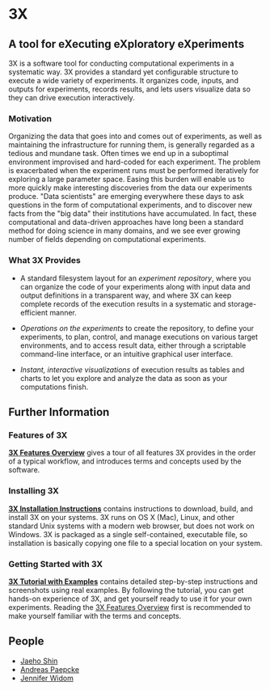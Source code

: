 # <i class="icon-beaker"></i> 3X

## A tool for eXecuting eXploratory eXperiments
<span class="sans-serif">3X</span> is a software tool for conducting computational experiments in a systematic way.
<span class="sans-serif">3X</span> provides a standard yet configurable structure to execute a wide variety of experiments.
It organizes code, inputs, and outputs for experiments, records results, and lets users visualize data so they can drive execution interactively.

### Motivation
Organizing the data that goes into and comes out of experiments, as well as maintaining the infrastructure for running them, is generally regarded as a tedious and mundane task.
Often times we end up in a suboptimal environment improvised and hard-coded for each experiment.
The problem is exacerbated when the experiment runs must be performed iteratively for exploring a large parameter space.
Easing this burden will enable us to more quickly make interesting discoveries from the data our experiments produce.
"Data scientists" are emerging everywhere these days to ask questions in the form of computational experiments, and to discover new facts from the "big data" their institutions have accumulated.
In fact, these computational and data-driven approaches have long been a standard method for doing science in many domains, and we see ever growing number of fields depending on computational experiments.

### What 3X Provides
* A standard filesystem layout for an *experiment repository*, where you can organize the code of your experiments along with input data and output definitions in a transparent way, and where <span class="sans-serif">3X</span> can keep complete records of the execution results in a systematic and storage-efficient manner.

* *Operations on the experiments* to create the repository, to define your experiments, to plan, control, and manage executions on various target environments, and to access result data, either through a scriptable command-line interface, or an intuitive graphical user interface.

* *Instant, interactive visualizations* of execution results as tables and charts to let you explore and analyze the data as soon as your computations finish.



## Further Information

### Features of 3X
<span class="sans-serif">**[3X Features Overview][]**</span> gives a tour of all features <span class="sans-serif">3X</span> provides in the order of a typical workflow, and introduces terms and concepts used by the software.

### Installing 3X
<span class="sans-serif">**[3X Installation Instructions][]**</span> contains instructions to download, build, and install <span class="sans-serif">3X</span> on your systems.
<span class="sans-serif">3X</span> runs on OS X (Mac), Linux, and other standard Unix systems with a modern web browser, but does not work on Windows.
<span class="sans-serif">3X</span> is packaged as a single self-contained, executable file, so installation is basically copying one file to a special location on your system.

### Getting Started with 3X
<span class="sans-serif">**[3X Tutorial with Examples][]**</span> contains detailed step-by-step instructions and screenshots using real examples.
By following the tutorial, you can get hands-on experience of <span class="sans-serif">3X</span>, and get yourself ready to use it for your own experiments.
Reading the <span class="sans-serif">[3X Features Overview][]</span> first is recommended to make yourself familiar with the terms and concepts.



## People
* [Jaeho Shin][netj]
* [Andreas Paepcke][Paepcke]
* [Jennifer Widom][Widom]


<!--
## Papers / Talks
-->



[3X Features Overview]: docs/features/
[3X Installation Instructions]: docs/install/
[3X Tutorial with Examples]: docs/tutorial/

[netj]: http://cs.stanford.edu/~netj/
[paepcke]: http://infolab.stanford.edu/~paepcke/
[widom]: http://infolab.stanford.edu/~widom/



<link rel="stylesheet" type="text/css" href="https://netdna.bootstrapcdn.com/font-awesome/3.2.1/css/font-awesome.css">
